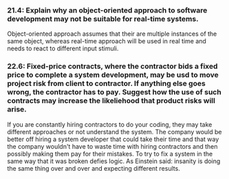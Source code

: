 <h3>21.4: Explain why an object-oriented approach to software development may not be suitable for real-time systems.</h3>

<p>Object-oriented approach assumes that their are multiple instances of the same object, whereas real-time approach will be used in real time and needs to react to different input stimuli.</p>

<h3>22.6: Fixed-price contracts, where the contractor bids a fixed price to complete a system development, may be usd to move project risk from client to contractor. If anything else goes wrong, the contractor has to pay. Suggest how the use of such contracts may increase the likeliehood that product risks will arise.</h3>

<p>If you are constantly hiring contractors to do your coding, they may take different approaches or not understand the system. The company would be better off hiring a system developer that could take their time and that way the company wouldn't have to waste time with hiring contractors and then possibly making them pay for their mistakes. To try to fix a system in the same way that it was broken defies logic. As Einstein said: insanity is doing the same thing over and over and expecting different results.</p>
